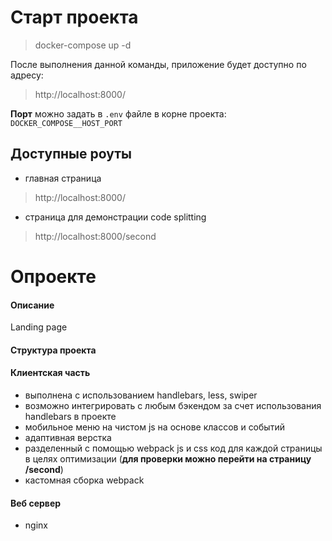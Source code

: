 # Старт проекта
> docker-compose up -d

После выполнения данной команды, приложение будет доступно по адресу:
>http://localhost:8000/

<strong>Порт</strong> можно задать в ```.env``` файле в корне проекта: ```DOCKER_COMPOSE__HOST_PORT```

## Доступные роуты
- главная страница
>http://localhost:8000/
- страница для демонстрации code splitting
>http://localhost:8000/second

# Опроекте

#### Описание
Landing page

#### Структура проекта


#### Клиентская часть
- выполнена с использованием handlebars, less, swiper
- возможно интегрировать с любым бэкендом за счет использования handlebars в проекте
- мобильное меню на чистом js на основе классов и событий
- адаптивная верстка
- разделенный с помощью webpack js и css код для каждой страницы в целях оптимизации (**для проверки можно перейти на страницу /second**)
- кастомная сборка webpack

#### Веб сервер
- nginx


